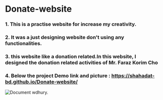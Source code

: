 # Donate-website
### 1. This is a practise website for increase my creativity.
### 2. It was a just designing website don't using any functionalities. 
### 3. this website like a donation related.In this website, I designed the donation related activities of Mr. Faraz Korim Cho  
### 4. Below the project Demo link and picture : https://shahadat-bd.github.io/Donate-website/
![Document](https://github.com/Shahadat-BD/Donate-website/assets/136887368/36107bb8-8dd8-4708-949b-6b76c01b80ee)
wdhury.

